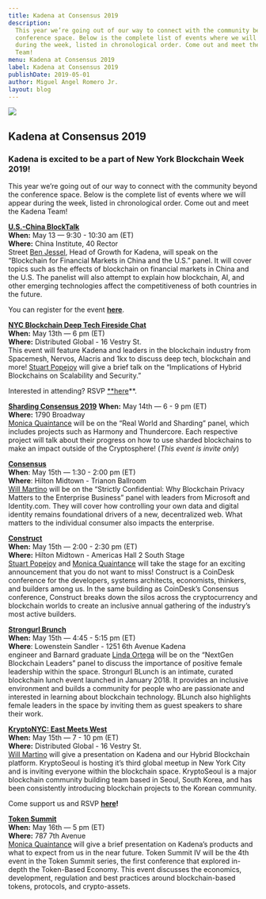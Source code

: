 ```yaml
---
title: Kadena at Consensus 2019
description:
  This year we’re going out of our way to connect with the community beyond the
  conference space. Below is the complete list of events where we will appear
  during the week, listed in chronological order. Come out and meet the Kadena
  Team!
menu: Kadena at Consensus 2019
label: Kadena at Consensus 2019
publishDate: 2019-05-01
author: Miguel Angel Romero Jr.
layout: blog
---
```


![](/assets/blog/1_r_A9MY_7i_J8cFdgZAMUMg.webp)

## Kadena at Consensus 2019

### Kadena is excited to be a part of New York Blockchain Week 2019!

This year we’re going out of our way to connect with the community beyond the
conference space. Below is the complete list of events where we will appear
during the week, listed in chronological order. Come out and meet the Kadena
Team!

**[U.S.-China BlockTalk](https://www.fintech4good.co/events-1/us-china-blocktalk)**  
**When:** May 13 — 9:30 - 10:30 am (ET)  
**Where:** China Institute, 40 Rector  
Street [Ben Jessel](http://twitter.com/benjessel), Head of Growth for Kadena,
will speak on the “Blockchain for Financial Markets in China and the U.S.”
panel. It will cover topics such as the effects of blockchain on financial
markets in China and the U.S. The panelist will also attempt to explain how
blockchain, AI, and other emerging technologies affect the competitiveness of
both countries in the future.

You can register for the event
**[here](https://www.fintech4good.co/events-1/us-china-blocktalk)**.

**[NYC Blockchain Deep Tech Fireside Chat](http://bit.ly/nycbfcKadena)**  
**When:** May 13th — 6 pm (ET)  
**Where:** Distributed Global - 16 Vestry St.  
This event will feature Kadena and leaders in the blockchain industry from
Spacemesh, Nervos, Alacris and 1kx to discuss deep tech, blockchain and more!
[Stuart Popejoy](https://twitter.com/sirlensalot) will give a brief talk on the
“Implications of Hybrid Blockchains on Scalability and Security.”

Interested in attending? RSVP [\*\*here](http://bit.ly/nycbfcKadena)\*\*.

**[Sharding Consensus 2019](https://www.eventbrite.com/e/sharding-consensus-2019-tickets-61205386960)**
**When:** May 14th — 6 - 9 pm (ET)  
**Where:** 1790 Broadway  
[Monica Quaintance](http://twitter.com/quaintm) will be on the “Real World and
Sharding” panel, which includes projects such as Harmony and Thundercore. Each
respective project will talk about their progress on how to use sharded
blockchains to make an impact outside of the Cryptosphere! (_This event is
invite only_)

**[Consensus](https://www.coindesk.com/events/consensus-2019/agenda#agenda)**  
**When**: May 15th — 1:30 - 2:00 pm (ET)  
**Where**: Hilton Midtown - Trianon Ballroom  
[Will Martino](https://twitter.com/_wjmartino_) will be on the “Strictly
Confidential: Why Blockchain Privacy Matters to the Enterprise Business” panel
with leaders from Microsoft and Identity.com. They will cover how controlling
your own data and digital identity remains foundational drivers of a new,
decentralized web. What matters to the individual consumer also impacts the
enterprise.

**[Construct](https://www.coindesk.com/events/consensus-2019/construct)**  
**When:** May 15th — 2:00 - 2:30 pm (ET)  
**Where:** Hilton Midtown - Americas Hall 2 South Stage  
[Stuart Popejoy](http://twitter.com/sirlensalot) and
[Monica Quaintance](http://twitter.com/quaintm) will take the stage for an
exciting announcement that you do not want to miss! Construct is a CoinDesk
conference for the developers, systems architects, economists, thinkers, and
builders among us. In the same building as CoinDesk’s Consensus conference,
Construct breaks down the silos across the cryptocurrency and blockchain worlds
to create an inclusive annual gathering of the industry’s most active builders.

**[Strongurl Brunch](https://strongurl.splashthat.com/)**  
**When:** May 15th — 4:45 - 5:15 pm (ET)  
**Where**: Lowenstein Sandler - 1251 6th Avenue Kadena  
engineer and Barnard graduate [Linda Ortega](https://twitter.com/linda_ioc) will
be on the “NextGen Blockchain Leaders” panel to discuss the importance of
positive female leadership within the space. Strongurl BLunch is an intimate,
curated blockchain lunch event launched in January 2018. It provides an
inclusive environment and builds a community for people who are passionate and
interested in learning about blockchain technology. BLunch also highlights
female leaders in the space by inviting them as guest speakers to share their
work.

**[KryptoNYC: East Meets West](http://bit.ly/KadenaKryptoNYC)**  
**When:** May 15th — 7 - 10 pm (ET)  
**Where:** Distributed Global - 16 Vestry St.  
[Will Martino](https://twitter.com/_wjmartino_) will give a presentation on
Kadena and our Hybrid Blockchain platform. KryptoSeoul is hosting it’s third
global meetup in New York City and is inviting everyone within the blockchain
space. KryptoSeoul is a major blockchain community building team based in Seoul,
South Korea, and has been consistently introducing blockchain projects to the
Korean community.

Come support us and RSVP **[here](http://bit.ly/KadenaKryptoNYC)!**

**[Token Summit](http://tokensummit.com/)**  
**When:** May 16th — 5 pm (ET)  
**Where:** 787 7th Avenue  
[Monica Quaintance](http://twitter.com/quaintm) will give a brief presentation
on Kadena’s products and what to expect from us in the near future. Token Summit
IV will be the 4th event in the Token Summit series, the first conference that
explored in-depth the Token-Based Economy. This event discusses the economics,
development, regulation and best practices around blockchain-based tokens,
protocols, and crypto-assets.
